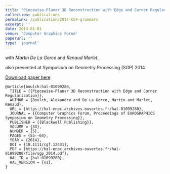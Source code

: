 ```yaml
---
title: "Piecewise-Planar 3D Reconstruction with Edge and Corner Regularization"
collection: publications
permalink: /publication/2014-CGF-grammars
excerpt: ''
date: 2014-01-01
venue: 'Computer Graphics Forum'
paperurl: ''
type: 'journal'
---
```


with *Martin De La Gorce* and *Renaud Marlet*,

also presented at Symposium on Geometry Processing (SGP) 2014

[Download paper here](https://hal.archives-ouvertes.fr/hal-01099280/document)

```
@article{boulch:hal-01099280,
  TITLE = {{Piecewise-Planar 3D Reconstruction with Edge and Corner Regularization}},
  AUTHOR = {Boulch, Alexandre and De La Gorce, Martin and Marlet, Renaud},
  URL = {https://hal-enpc.archives-ouvertes.fr/hal-01099280},
  JOURNAL = {{Computer Graphics Forum, Proceedings of EUROGRAPHICS Symposium on Geometry Processing}},
  PUBLISHER = {{Blackwell Publishing}},
  VOLUME = {33},
  NUMBER = {5},
  PAGES = {55--64},
  YEAR = {2014},
  DOI = {10.1111/cgf.12431},
  PDF = {https://hal-enpc.archives-ouvertes.fr/hal-01099280/file/sgp_2014.pdf},
  HAL_ID = {hal-01099280},
  HAL_VERSION = {v1},
}
```
